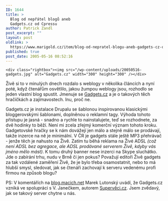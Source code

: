 ```yaml
---
ID: 1644
title: >
  Blog od nepřátel blogů aneb
  Gadgets.cz od Cpressu
author: Patrick Zandl
post_excerpt: ""
layout: post
oldlink: >
  https://www.marigold.cz/item/blog-od-nepratel-blogu-aneb-gadgets-cz-od-cpressu
published: true
post_date: 2005-05-16 08:52:16
---
```

	<div class="rightbox"><img src="/wp-content/uploads/20050516-gadgets.jpg" alt="Gadgets.cz" width="300" height="300" /></div>
<p>Živě si to v minulých dnech rozdalo s weblogy v několika článcích a nyní poté, když čtenářům osvětlilo, jakou žumpou weblogy jsou, rozhodlo se jeden vlastní blog spustit. Jmenuje se <a href="http://www.gadgets.cz">Gadgets.cz</a> a je o takových těch hračičkách a zajímavostech. Inu, proč ne. </p>

<p>Gadgets.cz je instalace Drupalu se šablonou inspirovanou klasickými bloggerovskými šablonami, doplněnou o reklamní tagy. Výhoda tohoto přístupu je jasná - snadno a rychle to nainstalujete, teď se rozhodnete, za dvě hodinky to běží. Není mi zcela zřejmý komerční význam tohoto kroku. Gadgetovské hračky se k nám dovážejí jen málo a stejně málo se prodávají, takže inzerce na ně je minimální. V ČR je gadgets stále ještě MP3 přehrávač - jenže těch je nahusto na Živě. Zatím tu běhá reklama na Živé ADSL <i>(což není ADSL bez agregace, ale ADSL prodávané serverem Živě, kdyby vás jméno mělo mást)</i>. K tomu druhý banner nese inzerci na Skype sluchátko. Jde o zabírání trhu, nudu v Brně či jen pokus? Považují editoři Živě gadgets za tak vzdálené zaměření Živě, že je bylo třeba osamostatnit, nebo to má hlubší smysl, sledovat, jak se čtenáři zachovají k serveru vedenému profi firmou na způsob blogu?</p>

<p>PS: V komentářích na <a href="http://blog.macich.net/1116004159-neprehlednete-gadgetscz.html">blog.macich.net</a> Marek Lutonský uvádí, že Gadgets.cz vzniká ve spolupráci s V. Janečkem, autorem <a href="http://www.superveci.cz">Supervěci.cz</a>. Jsem zvědavý, jak se takový server chytne u nás.
</p>
